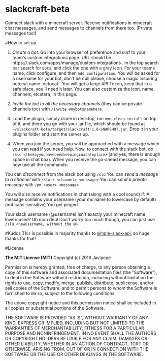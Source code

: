 # slackcraft-beta
Connect slack with a minecraft server. Receive notifications in minecraft chat messages, and send messages to channels from there too. (Private messages too!)

#How to set up

1) *Create a bot*. Go into your browser of preference and surf to your team's custom integrations page. URL should be https://<yourteamsname>.slack.com/apps/manage/custom-integrations . In the top search bar search for `Bots`, and click the one with a gray icon. For your teams name, click configure, and then `Add configuration`. You will be asked for a username for your bot, don't be dull please, choose a magic inspiring octocat name :octocat:. You will get a large API Token, keep that in a safe place, you'll need it later. You can also customize the icon, name, channels, etcetera, in this page.

2) *Invite the bot to all the necessary channels* (they can be private channels too) with `/invite @mybotsnamehere`.

3) Load the plugin, simply clone in desktop, run `mvn clean install` on top of it, and there you go with your jar file, which should be found at `~/slackcraft-beta/target/slackcraft-1.0-SNAPSHOT.jar`. Drop it in your plugins folder and start the server up.

4) When you join the server, you will be approached with a message which you can read if you need help. Now, to connect with the slack bot, do `/slc <thekeyyouhavebeenkeepinginasafeplace>` (and yes, there is enough space in chat box). When you receive the go-ahead message, you can now use all the commands:

You can *disconnect* from the slack bot using `/sld`
You can *send a message to a channel* with `/slack <channel> <message>`
You can *send a private message* with `/pm <user> <message>`

You will also receive notifications in chat (along with a cool sound) if:
A message contains your username (your mc name to lowercase by default) (not caps-sensitive)
You get pinged.

Your slack username (@username) isn't exactly your minecraft name lowercased? Oh mon deu! Don't worry too much though, you can just use `/slu <newusername, without the @>`

#Kudos
This is possible in majority thanks to <a href="https://github.com/Ullink/simple-slack-api">simple-slack-api</a>, so huge thanks for that!

#License

**The MIT License (MIT)**
Copyright (c) 2016 Javipepe

Permission is hereby granted, free of charge, to any person obtaining a copy of this software and associated documentation files (the "Software"), to deal in the Software without restriction, including without limitation the rights to use, copy, modify, merge, publish, distribute, sublicense, and/or sell copies of the Software, and to permit persons to whom the Software is furnished to do so, subject to the following conditions:

The above copyright notice and this permission notice shall be included in all copies or substantial portions of the Software.

THE SOFTWARE IS PROVIDED "AS IS", WITHOUT WARRANTY OF ANY KIND, EXPRESS OR IMPLIED, INCLUDING BUT NOT LIMITED TO THE WARRANTIES OF MERCHANTABILITY, FITNESS FOR A PARTICULAR PURPOSE AND NONINFRINGEMENT. IN NO EVENT SHALL THE AUTHORS OR COPYRIGHT HOLDERS BE LIABLE FOR ANY CLAIM, DAMAGES OR OTHER LIABILITY, WHETHER IN AN ACTION OF CONTRACT, TORT OR OTHERWISE, ARISING FROM, OUT OF OR IN CONNECTION WITH THE SOFTWARE OR THE USE OR OTHER DEALINGS IN THE SOFTWARE.
